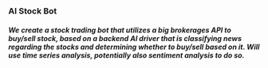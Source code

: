 ### AI Stock Bot


##### We create a stock trading bot that utilizes a big brokerages API to buy/sell stock, based on a backend AI driver that is classifying news regarding the stocks and determining whether to buy/sell based on it. Will use time series analysis, potentially also sentiment analysis to do so.

